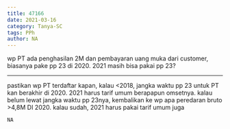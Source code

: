 ```yaml
---
title: 47166
date: 2021-03-16
category: Tanya-SC
tags: PPh
author: NA
---
```


wp PT ada penghasilan 2M dan pembayaran uang muka dari customer, biasanya pake pp 23 di 2020. 2021 masih bisa pakai pp 23?

---

pastikan wp PT terdaftar kapan, kalau <2018, jangka waktu pp 23 untuk PT kan berakhir di 2020. 2021 harus tarif umum berapapun omsetnya. kalau belum lewat jangka waktu pp 23nya, kembalikan ke wp apa peredaran bruto >4,8M DI 2020. kalau sudah, 2021 harus pakai tarif umum juga

`NA`
